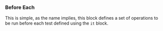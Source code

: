 ### Before Each 

This is simple, as the name implies, this block defines a set of operations to be run before each test defined using the `it` block.

